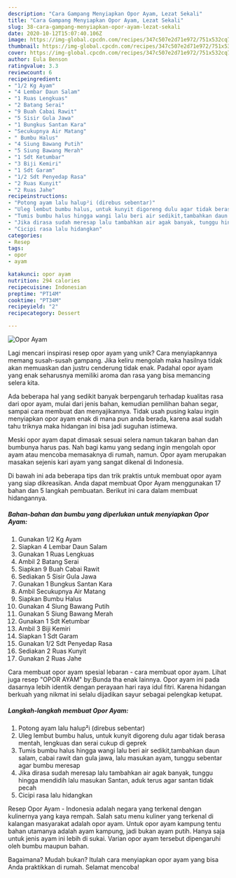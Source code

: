 ```yaml
---
description: "Cara Gampang Menyiapkan Opor Ayam, Lezat Sekali"
title: "Cara Gampang Menyiapkan Opor Ayam, Lezat Sekali"
slug: 38-cara-gampang-menyiapkan-opor-ayam-lezat-sekali
date: 2020-10-12T15:07:40.106Z
image: https://img-global.cpcdn.com/recipes/347c507e2d71e972/751x532cq70/opor-ayam-foto-resep-utama.jpg
thumbnail: https://img-global.cpcdn.com/recipes/347c507e2d71e972/751x532cq70/opor-ayam-foto-resep-utama.jpg
cover: https://img-global.cpcdn.com/recipes/347c507e2d71e972/751x532cq70/opor-ayam-foto-resep-utama.jpg
author: Eula Benson
ratingvalue: 3.3
reviewcount: 6
recipeingredient:
- "1/2 Kg Ayam"
- "4 Lembar Daun Salam"
- "1 Ruas Lengkuas"
- "2 Batang Serai"
- "9 Buah Cabai Rawit"
- "5 Sisir Gula Jawa"
- "1 Bungkus Santan Kara"
- "Secukupnya Air Matang"
- " Bumbu Halus"
- "4 Siung Bawang Putih"
- "5 Siung Bawang Merah"
- "1 Sdt Ketumbar"
- "3 Biji Kemiri"
- "1 Sdt Garam"
- "1/2 Sdt Penyedap Rasa"
- "2 Ruas Kunyit"
- "2 Ruas Jahe"
recipeinstructions:
- "Potong ayam lalu halup²i (direbus sebentar)"
- "Uleg lembut bumbu halus, untuk kunyit digoreng dulu agar tidak berasa mentah, lengkuas dan serai cukup di geprek"
- "Tumis bumbu halus hingga wangi lalu beri air sedikit,tambahkan daun salam, cabai rawit dan gula jawa, lalu masukan ayam, tunggu sebentar agar bumbu meresap"
- "Jika dirasa sudah meresap lalu tambahkan air agak banyak, tunggu hingga mendidih lalu masukan Santan, aduk terus agar santan tidak pecah"
- "Cicipi rasa lalu hidangkan"
categories:
- Resep
tags:
- opor
- ayam

katakunci: opor ayam 
nutrition: 294 calories
recipecuisine: Indonesian
preptime: "PT14M"
cooktime: "PT34M"
recipeyield: "2"
recipecategory: Dessert

---
```



![Opor Ayam](https://img-global.cpcdn.com/recipes/347c507e2d71e972/751x532cq70/opor-ayam-foto-resep-utama.jpg)

Lagi mencari inspirasi resep opor ayam yang unik? Cara menyiapkannya memang susah-susah gampang. Jika keliru mengolah maka hasilnya tidak akan memuaskan dan justru cenderung tidak enak. Padahal opor ayam yang enak seharusnya memiliki aroma dan rasa yang bisa memancing selera kita.

Ada beberapa hal yang sedikit banyak berpengaruh terhadap kualitas rasa dari opor ayam, mulai dari jenis bahan, kemudian pemilihan bahan segar, sampai cara membuat dan menyajikannya. Tidak usah pusing kalau ingin menyiapkan opor ayam enak di mana pun anda berada, karena asal sudah tahu triknya maka hidangan ini bisa jadi suguhan istimewa.

Meski opor ayam dapat dimasak sesuai selera namun takaran bahan dan bumbunya harus pas. Nah bagi kamu yang sedang ingin mengolah opor ayam atau mencoba memasaknya di rumah, namun. Opor ayam merupakan masakan sejenis kari ayam yang sangat dikenal di Indonesia.


Di bawah ini ada beberapa tips dan trik praktis untuk membuat opor ayam yang siap dikreasikan. Anda dapat membuat Opor Ayam menggunakan 17 bahan dan 5 langkah pembuatan. Berikut ini cara dalam membuat hidangannya.

<!--inarticleads1-->

##### Bahan-bahan dan bumbu yang diperlukan untuk menyiapkan Opor Ayam:

1. Gunakan 1/2 Kg Ayam
1. Siapkan 4 Lembar Daun Salam
1. Gunakan 1 Ruas Lengkuas
1. Ambil 2 Batang Serai
1. Siapkan 9 Buah Cabai Rawit
1. Sediakan 5 Sisir Gula Jawa
1. Gunakan 1 Bungkus Santan Kara
1. Ambil Secukupnya Air Matang
1. Siapkan  Bumbu Halus
1. Gunakan 4 Siung Bawang Putih
1. Gunakan 5 Siung Bawang Merah
1. Gunakan 1 Sdt Ketumbar
1. Ambil 3 Biji Kemiri
1. Siapkan 1 Sdt Garam
1. Gunakan 1/2 Sdt Penyedap Rasa
1. Sediakan 2 Ruas Kunyit
1. Gunakan 2 Ruas Jahe


Cara membuat opor ayam spesial lebaran - cara membuat opor ayam. Lihat juga resep &#34;OPOR AYAM&#34; by:Bunda tha enak lainnya. Opor ayam ini pada dasarnya lebih identik dengan perayaan hari raya idul fitri. Karena hidangan berkuah yang nikmat ini selalu dijadikan sayur sebagai pelengkap ketupat. 

<!--inarticleads2-->

##### Langkah-langkah membuat Opor Ayam:

1. Potong ayam lalu halup²i (direbus sebentar)
1. Uleg lembut bumbu halus, untuk kunyit digoreng dulu agar tidak berasa mentah, lengkuas dan serai cukup di geprek
1. Tumis bumbu halus hingga wangi lalu beri air sedikit,tambahkan daun salam, cabai rawit dan gula jawa, lalu masukan ayam, tunggu sebentar agar bumbu meresap
1. Jika dirasa sudah meresap lalu tambahkan air agak banyak, tunggu hingga mendidih lalu masukan Santan, aduk terus agar santan tidak pecah
1. Cicipi rasa lalu hidangkan


Resep Opor Ayam - Indonesia adalah negara yang terkenal dengan kulinernya yang kaya rempah. Salah satu menu kuliner yang terkenal di kalangan masyarakat adalah opor ayam. Untuk opor ayam kampung tentu bahan utamanya adalah ayam kampung, jadi bukan ayam putih. Hanya saja untuk jenis ayam ini lebih di sukai. Varian opor ayam tersebut dipengaruhi oleh bumbu maupun bahan. 

Bagaimana? Mudah bukan? Itulah cara menyiapkan opor ayam yang bisa Anda praktikkan di rumah. Selamat mencoba!

